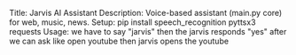 Title: Jarvis AI Assistant
Description: Voice-based assistant (main.py core) for web, music, news.
Setup: pip install speech_recognition pyttsx3 requests
Usage: we have to say "jarvis" then the jarvis responds "yes" after we can ask like open youtube then jarvis opens the youtube
